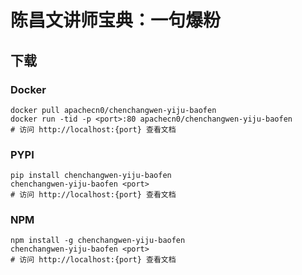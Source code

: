 # 陈昌文讲师宝典：一句爆粉

## 下载

### Docker

```
docker pull apachecn0/chenchangwen-yiju-baofen
docker run -tid -p <port>:80 apachecn0/chenchangwen-yiju-baofen
# 访问 http://localhost:{port} 查看文档
```

### PYPI

```
pip install chenchangwen-yiju-baofen
chenchangwen-yiju-baofen <port>
# 访问 http://localhost:{port} 查看文档
```

### NPM

```
npm install -g chenchangwen-yiju-baofen
chenchangwen-yiju-baofen <port>
# 访问 http://localhost:{port} 查看文档
```